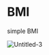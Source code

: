 # BMI

simple BMI


![Untitled-3](https://user-images.githubusercontent.com/93460361/147839793-ce97c4ff-6e3c-41f8-8599-905a712096cc.png)
